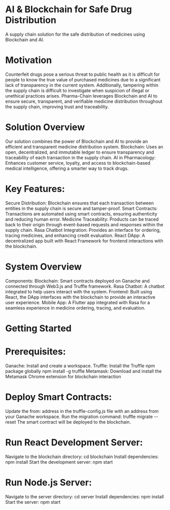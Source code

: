 # AI & Blockchain for Safe Drug Distribution
A supply chain solution for the safe distribution of medicines using Blockchain and AI.

# Motivation
Counterfeit drugs pose a serious threat to public health as it is difficult for people to know the true value of purchased medicines due to a significant lack of transparency in the current system. Additionally, tampering within the supply chain is difficult to investigate when suspicion of illegal or unethical practices arises.
Pharma-Chain leverages Blockchain and AI to ensure secure, transparent, and verifiable medicine distribution throughout the supply chain, improving trust and traceability.

# Solution Overview
Our solution combines the power of Blockchain and AI to provide an efficient and transparent medicine distribution system.
Blockchain: Uses an open, decentralized, and immutable ledger to ensure transparency and traceability of each transaction in the supply chain.
AI in Pharmacology: Enhances customer service, loyalty, and access to blockchain-based medical intelligence, offering a smarter way to track drugs.

# Key Features:
Secure Distribution: Blockchain ensures that each transaction between entities in the supply chain is secure and tamper-proof.
Smart Contracts: Transactions are automated using smart contracts, ensuring authenticity and reducing human error.
Medicine Traceability: Products can be traced back to their origin through event-based requests and responses within the supply chain.
Rasa Chatbot Integration: Provides an interface for ordering, tracing medicines, and enhancing credit evaluation.
React DApp: A decentralized app built with React Framework for frontend interactions with the blockchain.

# System Overview
Components:
Blockchain: Smart contracts deployed on Ganache and connected through Web3.js and Truffle framework.
Rasa Chatbot: A chatbot integrated to help users interact with the system.
Frontend: Built using React, the DApp interfaces with the blockchain to provide an interactive user experience.
Mobile App: A Flutter app integrated with Rasa for a seamless experience in medicine ordering, tracing, and evaluation.

# Getting Started
# Prerequisites:
Ganache: Install and create a workspace.
Truffle: Install the Truffle npm package globally
npm install -g truffle
Metamask: Download and install the Metamask Chrome extension for blockchain interaction

# Deploy Smart Contracts:
Update the from: address in the truffle-config.js file with an address from your Ganache workspace.
Run the migration command:
truffle migrate --reset
The smart contract will be deployed to the blockchain.

# Run React Development Server:
Navigate to the blockchain directory:
cd blockchain
Install dependencies:
npm install
Start the development server:
npm start

# Run Node.js Server:
Navigate to the server directory:
cd server
Install dependencies:
npm install
Start the server:
npm start

